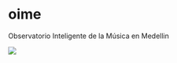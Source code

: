 oime
====

Observatorio Inteligente de la Música en Medellin

![](http://jardincosmico.net/files/unloquer/debrucesami_luego_de_concierto_radionica.png)
